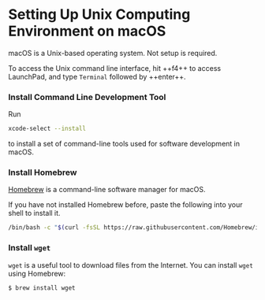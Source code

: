 # Setting Up Unix Computing Environment on macOS

macOS is a Unix-based operating system.  Not setup is required.

To access the Unix command line interface, hit ++f4++ to access LaunchPad, and type `Terminal` followed by ++enter++.

### Install Command Line Development Tool


Run 

```Bash
xcode-select --install
```

to install a set of command-line tools used for software development in macOS.

### Install Homebrew

[Homebrew](https://brew.sh/) is a command-line software manager for macOS.

If you have not installed Homebrew before, paste the following into your shell to install it.

```Bash
/bin/bash -c "$(curl -fsSL https://raw.githubusercontent.com/Homebrew/install/master/install.sh)"
```

### Install `wget`

`wget` is a useful tool to download files from the Internet.  You can
install `wget` using Homebrew:

```
$ brew install wget
```
